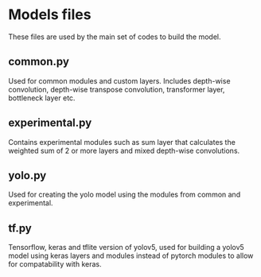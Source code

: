 # Models files

These files are used by the main set of codes to build the model.

## common.py

Used for common modules and custom layers. Includes depth-wise convolution, depth-wise transpose convolution, transformer layer, bottleneck layer etc.

## experimental.py

Contains experimental modules such as sum layer that calculates the weighted sum of 2 or more layers and mixed depth-wise convolutions.

## yolo.py

Used for creating the yolo model using the modules from common and experimental.

## tf.py

Tensorflow, keras and tflite version of yolov5, used for building a yolov5 model using keras layers and modules instead of pytorch modules to allow for compatability with keras.